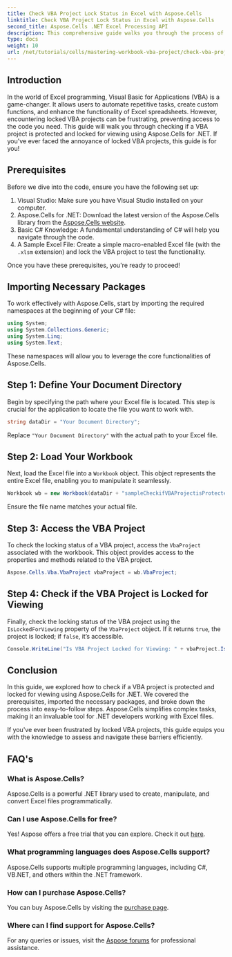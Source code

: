 ```yaml
---
title: Check VBA Project Lock Status in Excel with Aspose.Cells
linktitle: Check VBA Project Lock Status in Excel with Aspose.Cells
second_title: Aspose.Cells .NET Excel Processing API
description: This comprehensive guide walks you through the process of checking whether a VBA project in Excel is locked for viewing using the powerful Aspose.Cells for .NET library. Perfect for .NET developers and Excel users.
type: docs
weight: 10
url: /net/tutorials/cells/mastering-workbook-vba-project/check-vba-project-lock-status/
---
```

## Introduction

In the world of Excel programming, Visual Basic for Applications (VBA) is a game-changer. It allows users to automate repetitive tasks, create custom functions, and enhance the functionality of Excel spreadsheets. However, encountering locked VBA projects can be frustrating, preventing access to the code you need. This guide will walk you through checking if a VBA project is protected and locked for viewing using Aspose.Cells for .NET. If you've ever faced the annoyance of locked VBA projects, this guide is for you!

## Prerequisites

Before we dive into the code, ensure you have the following set up:

1. Visual Studio: Make sure you have Visual Studio installed on your computer.
2. Aspose.Cells for .NET: Download the latest version of the Aspose.Cells library from the [Aspose.Cells website](https://releases.aspose.com/cells/net/).
3. Basic C# Knowledge: A fundamental understanding of C# will help you navigate through the code.
4. A Sample Excel File: Create a simple macro-enabled Excel file (with the `.xlsm` extension) and lock the VBA project to test the functionality.

Once you have these prerequisites, you're ready to proceed!

## Importing Necessary Packages

To work effectively with Aspose.Cells, start by importing the required namespaces at the beginning of your C# file:

```csharp
using System;
using System.Collections.Generic;
using System.Linq;
using System.Text;
```

These namespaces will allow you to leverage the core functionalities of Aspose.Cells.

## Step 1: Define Your Document Directory

Begin by specifying the path where your Excel file is located. This step is crucial for the application to locate the file you want to work with.

```csharp
string dataDir = "Your Document Directory";
```

Replace `"Your Document Directory"` with the actual path to your Excel file.

## Step 2: Load Your Workbook

Next, load the Excel file into a `Workbook` object. This object represents the entire Excel file, enabling you to manipulate it seamlessly.

```csharp
Workbook wb = new Workbook(dataDir + "sampleCheckifVBAProjectisProtected.xlsm");
```

Ensure the file name matches your actual file.

## Step 3: Access the VBA Project

To check the locking status of a VBA project, access the `VbaProject` associated with the workbook. This object provides access to the properties and methods related to the VBA project.

```csharp
Aspose.Cells.Vba.VbaProject vbaProject = wb.VbaProject;
```

## Step 4: Check if the VBA Project is Locked for Viewing

Finally, check the locking status of the VBA project using the `IsLockedForViewing` property of the `VbaProject` object. If it returns `true`, the project is locked; if `false`, it’s accessible.

```csharp
Console.WriteLine("Is VBA Project Locked for Viewing: " + vbaProject.IsLockedForViewing);
```

## Conclusion

In this guide, we explored how to check if a VBA project is protected and locked for viewing using Aspose.Cells for .NET. We covered the prerequisites, imported the necessary packages, and broke down the process into easy-to-follow steps. Aspose.Cells simplifies complex tasks, making it an invaluable tool for .NET developers working with Excel files.

If you've ever been frustrated by locked VBA projects, this guide equips you with the knowledge to assess and navigate these barriers efficiently.

## FAQ's

### What is Aspose.Cells?

Aspose.Cells is a powerful .NET library used to create, manipulate, and convert Excel files programmatically.

### Can I use Aspose.Cells for free?

Yes! Aspose offers a free trial that you can explore. Check it out [here](https://releases.aspose.com/).

### What programming languages does Aspose.Cells support?

Aspose.Cells supports multiple programming languages, including C#, VB.NET, and others within the .NET framework.

### How can I purchase Aspose.Cells?

You can buy Aspose.Cells by visiting the [purchase page](https://purchase.aspose.com/buy).

### Where can I find support for Aspose.Cells?

For any queries or issues, visit the [Aspose forums](https://forum.aspose.com/c/cells/9) for professional assistance.